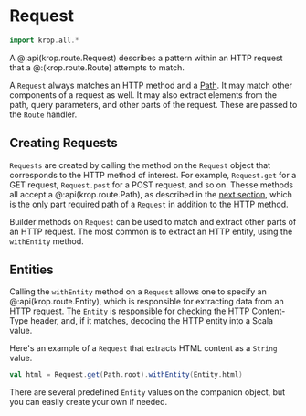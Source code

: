 # Request

```scala mdoc:invisible
import krop.all.*
```

A @:api(krop.route.Request) describes a pattern within an HTTP request that a @:(krop.route.Route) attempts to match.

A `Request` always matches an HTTP method and a [Path](paths.md). It may match other components of a request as well. It may also extract elements from the path, query parameters, and other parts of the request. These are passed to the `Route` handler.


## Creating Requests

`Requests` are created by calling the method on the `Request` object that corresponds to the HTTP method of interest. For example, `Request.get` for a GET request, `Request.post` for a POST request, and so on. Thesse methods all accept a @:api(krop.route.Path), as described in the [next section](paths.md), which is the only part required path of a `Request` in addition to the HTTP method.

Builder methods on `Request` can be used to match and extract other parts of an HTTP request. The most common is to extract an HTTP entity, using the `withEntity` method.


## Entities

Calling the `withEntity` method on a `Request` allows one to specify an @:api(krop.route.Entity), which is responsible for extracting data from an HTTP request. The `Entity` is responsible for checking the HTTP Content-Type header, and, if it matches, decoding the HTTP entity into a Scala value.

Here's an example of a `Request` that extracts HTML content as a `String` value.

```scala mdoc:silent
val html = Request.get(Path.root).withEntity(Entity.html)
```

There are several predefined `Entity` values on the companion object, but you can easily create your own if needed.

